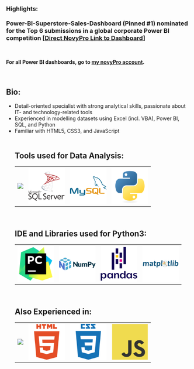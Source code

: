 <!DOCTYPE html>
<html>
  <!---
  Anna-portfolio/Anna-portfolio is a ✨ special ✨ repository because its `README.md` (this file) appears on your GitHub profile.
  You can click the Preview link to take a look at your changes.
  --->
  <head>
     <link rel="stylesheet" type="text/css" href="https://github.com/Anna-portfolio/Anna-portfolio/blob/main/style.css">
  </head>
  <body>
<h3>Highlights: <br><br>Power-BI-Superstore-Sales-Dashboard (Pinned #1) nominated for the Top 6 submissions in a global corporate Power BI competition [<a href="https://project.novypro.com/XYUvzK">Direct NovyPro Link to Dashboard</a>] </h3><br>
<p><b>For all Power BI dashboards, go to <a href="https://www.novypro.com/profile_projects/anna-1">my novyPro account</a>.</p></b><br>

  <h2>Bio:</h2>
    <ul>
      <li>Detail-oriented specialist with strong analytical skills, passionate about IT- and technology-related tools</li>
      <li>Experienced in modelling datasets using Excel (incl. VBA), Power BI, SQL, and Python</li> 
      <li>Familiar with HTML5, CSS3, and JavaScript</li>
  <br>
  <h2>Tools used for Data Analysis:</h2>
  <div>
    <table>
    <tr>
      <td><img class="image" src='https://github.com/microsoft/PowerBI-Icons/blob/main/SVG/Power-BI.svg' width="100px"></td>
      <td><img src='https://github.com/devicons/devicon/blob/master/icons/microsoftsqlserver/microsoftsqlserver-original-wordmark.svg' width="100px"></td>
      <td><img src='https://github.com/devicons/devicon/blob/master/icons/mysql/mysql-original-wordmark.svg' width="100px"></td>
      <td><img src='https://github.com/devicons/devicon/blob/master/icons/python/python-original.svg' width="100px"></td>
    </tr>
    </table>
  </div>
  <br>
  <h2>IDE and Libraries used for Python3:</h2>
  <div>
    <table>
    <tr>
      <td><img src='https://github.com/devicons/devicon/blob/master/icons/pycharm/pycharm-original.svg' width="100px"></td>
      <td><img src='https://github.com/devicons/devicon/blob/master/icons/numpy/numpy-original-wordmark.svg' width="100px"></td>
      <td><img src='https://github.com/devicons/devicon/blob/master/icons/pandas/pandas-original-wordmark.svg' width="100px"></td>
      <td><img src='https://github.com/devicons/devicon/blob/master/icons/matplotlib/matplotlib-original-wordmark.svg' width="100px"></td>
      <!-- scikit learn <td><img src='https://github.com/devicons/devicon/blob/master/icons/scikitlearn/scikitlearn-original.svg' width="100px"></td>  --->
      <!-- spacy <td><img src='https://upload.wikimedia.org/wikipedia/commons/8/88/SpaCy_logo.svg' width="100px"></td>  --->
    </tr>
    </table>
  </div>
  <br>
  <h2>Also Experienced in:</h2>
  <div>
    <table>
    <tr>
    <td><img src='https://upload.wikimedia.org/wikipedia/commons/9/9a/Visual_Studio_Code_1.35_icon.svg' width="100px"></td>
    <td><img src='https://github.com/devicons/devicon/blob/master/icons/html5/html5-plain-wordmark.svg' width="100px"></td>
    <td><img src='https://github.com/devicons/devicon/blob/master/icons/css3/css3-plain-wordmark.svg' width="100px"></td>
    <td><img src='https://github.com/devicons/devicon/blob/master/icons/javascript/javascript-original.svg' width="100px"></td>
    </table>
    </tr>
  </div>
</body>
</html>

